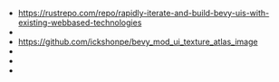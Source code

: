  * https://rustrepo.com/repo/rapidly-iterate-and-build-bevy-uis-with-existing-webbased-technologies
 * 
 * https://github.com/ickshonpe/bevy_mod_ui_texture_atlas_image
 * 
 * 
 * 
